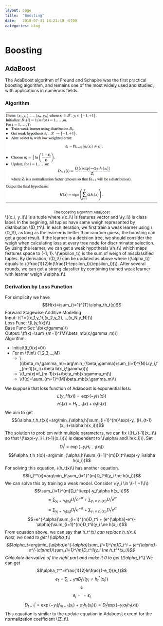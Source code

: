 ```yaml
---
layout: page
title:  "Boosting"
date:   2018-07-31 14:21:49 -0700
categories: blog
---
```

<script type="text/javascript" src="http://cdn.mathjax.org/mathjax/latest/MathJax.js?config=default"></script>
# Boosting

## AdaBoost
The AdaBoost algorithm of Freund and Schapire was the first practical boosting algorithm, and remains one of the most widely used and studied, with applications in numerous fields.
### Algorithm
![avatar](../figures/adaboost_program.png)
<center><small>The boosting algorithm AdaBoost</small></center>
\((x_i, y_i)\) is a tuple where \(x_i\) is features vector and \(y_i\) is class label.
In the begining, all tuples have same weigh represented by distribution \(D_t^i\).
In each iteration, we first train a weak learner using \(D_t\), as long as the learner is better than random guess,
the boosting can get a good result. If the learner is a decision tree, we should consider the weigh when calculating
loss at every tree node for discriminator selection. By using the learner, we can get a weak hypothesis \(h_t\) which maps
features space to {-1, 1}.
\(\epsilon_t\) is the sum of weigh of misclassified tuples. By derivation, \(D_t\) can be updated as above where \(\alpha_t\) equals to
\(\frac{1}{2}ln(\frac{1-\epsilon_t}{\epsilon_t})\).
After several rounds, we can get a strong classfier by combining trained weak learner with learner weigh \(\alpha_t\).

### Derivation by Loss Function
For simplicity we have $$H(x)=\sum_{t=1}^{T}\alpha_th_t(x)$$
Forward Stagewise Additive Modeling  
Input: \\(T={(x_1,y_1),(x_2,y_2),...,(x_N,y_N)}\\)  
Loss Func: \\(L(y,f(x))\\)  
Base Func Set: \\(b(x;\gamma)\\)  
Output: \\(f(x)=\sum_{m=1}^{M}\beta_mb(x;\gamma_m)\\)  
Algorithm:  
- Initial\\(f_0(x)=0\\)
- For m \\(\in\\) {1,2,3,...,M}
    - \\((\beta_m,\gamma_m)=arg\min_{\beta,\gamma}\sum_{i=1}^{N}L(y_i,f_{m-1}(x_i)+\beta b(x_i;\gamma))\\)
    - \\(f_m(x)=f_{m-1}(x)+\beta_mb(x;\gamma_m)\\)
    - \\(f(x)=\sum_{m=1}^{M}\beta_mb(x;\gamma_m)\\)
    
We suppose that loss function of Adaboost is exponential loss.
$$L(y,H(x))=\exp(-yH(x))$$
$$H_t(x)=H_{t-1}(x)+\alpha_th_t(x)$$
We aim to get
$$(\alpha_t,h_t(x))=arg\min_{\alpha,h}\sum_{i=1}^{m}\exp(-y_i(H_{t-1}(x_i)+\alpha h(x_i)))$$
The solution to problem with multiple parameters, we can fix \\(H_{t-1}(x_i)\\) so that \\(\exp(-y_iH_{t-1}(x_i))\\) is dependent to
\\(\alpha\ and\ h(x_i)\\). Set
$$D_t^i=\exp(-y_iH_{t-1}(x_i))$$
$$(\alpha_t,h_t(x))=arg\min_{\alpha,h}\sum_{i=1}^{m}D_t^i\exp(-y_i\alpha h(x_i))$$
For solving this equation, \\(h_t(x)\\) has another equation.
$$h_t^*(x)=arg\min_h\sum_{i=1}^{m}D_t^iI(y_i \ne h(x_i))$$
We can solve this by training a weak model.
Consider \\(y_i \in \\{-1,+1\\}\\)
$$\sum_{i=1}^{m}D_t^i\exp(-y_i\alpha h(x_i))$$
$$=\sum_{y_i=h_t(x_i)}D_t^ie^{-\alpha}+\sum_{y_i \ne h_t(x_i)}D_t^ie^{\alpha}$$
$$=\sum_{y_i=h_t(x_i)}D_t^ie^{-\alpha}+\sum_{y_i \ne h_t(x_i)}D_t^ie^{\alpha}$$
$$=e^{-\alpha}\sum_{i=1}^{m}D_t^i + (e^{\alpha}-e^{-\alpha})\sum_{i=1}^{m}D_t^iI(y_i \ne h(x_i))$$
From equation above, we can say that h_t^*(x) can replace h_t(x_i)  
Next, we need to get \\(\alpha_t\\)
$$\alpha_t=arg\min_{\alpha}e^{-\alpha}\sum_{i=1}^{m}D_t^i + (e^{\alpha}-e^{-\alpha})\sum_{i=1}^{m}D_t^iI(y_i \ne h_t^*(x_i))$$
Calculate derivative of the right part and make it 0 to get \\(\alpha_t^*\\)
We can get
$$\alpha_t^*=\frac{1}{2}ln\frac{1-e_t}{e_t}$$
$$e_t=\sum_{i=1}{m}D_t^iI(y_i \ne h_t^*(x_i))$$
$$\downarrow$$
$$e_t == \epsilon_t$$
$$D_{t+1}^i=\exp(-y_i(f_{m-1}(x_i)+\alpha_th_t(x_i)))=D_t^i\exp(-y_i\alpha_th_t(x_i))$$
This equation is similar to the update equation in Adaboost except for the normalization coefficient \\(Z_t\\).
